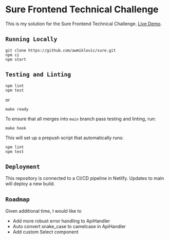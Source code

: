 # Sure Frontend Technical Challenge

This is my solution for the Sure Frontend Technical Challenge. [Live Demo](https://zen-curran-b9f88d.netlify.app/).

## `Running Locally`

```
git clone https://github.com/awmiklovic/sure.git
npm ci
npm start
```

## `Testing and Linting`

```
npm lint
npm test
```

or 

`make ready`

To ensure that all merges into `main` branch pass testing and linting, run:

`make hook`

This will set up a prepush script that automatically runs:

```
npm lint
npm test
```

## `Deployment`

This repository is connected to a CI/CD pipeline in Netlify. Updates to main will deploy a new build.

## `Roadmap`

Given additional time, I would like to
- Add more robust error handling to ApiHandler
- Auto convert snake_case to camelcase in ApiHandler
- Add custom Select component
